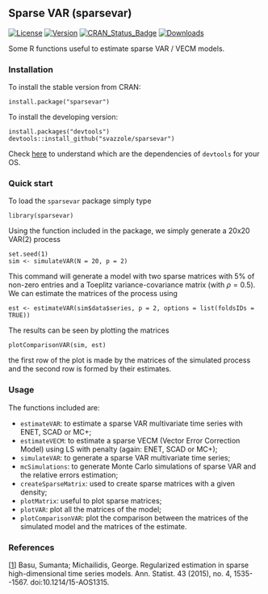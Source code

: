 ## Sparse VAR (sparsevar) 
[![License](http://img.shields.io/badge/license-GPL%20%28%3E=%202%29-brightgreen.svg?style=flat)](http://www.gnu.org/licenses/gpl-2.0.html) 
[![Version](https://img.shields.io/badge/version-0.0.3-oran.svg)](https://github.com/svazzole/sparsevar)
[![CRAN_Status_Badge](http://www.r-pkg.org/badges/version/sparsevar)](https://cran.r-project.org/package=forecast)
[![Downloads](http://cranlogs.r-pkg.org/badges/sparsevar)](https://cran.r-project.org/package=forecast)

Some R functions useful to estimate sparse VAR / VECM models.

### Installation

To install the stable version from CRAN:
```
install.package("sparsevar")
```

To install the developing version:
```
install.packages("devtools")
devtools::install_github("svazzole/sparsevar")
```
Check [here](https://www.rstudio.com/products/rpackages/devtools/) to understand which are the dependencies of `devtools` for your OS.

### Quick start

To load the `sparsevar` package simply type
```{r}
library(sparsevar)
```

Using the function included in the package, we simply generate a 20x20 VAR(2) process
```{r}
set.seed(1)
sim <- simulateVAR(N = 20, p = 2)
```
This command will generate a model with two sparse matrices with 5% of non-zero entries and a Toeplitz variance-covariance matrix (with $\rho=0.5$).
We can estimate the matrices of the process using
```{r}
est <- estimateVAR(sim$data$series, p = 2, options = list(foldsIDs = TRUE))
```

The results can be seen by plotting the matrices
```{r}
plotComparisonVAR(sim, est)
```
the first row of the plot is made by the matrices of the simulated process and the second row is formed by their estimates.

### Usage

The functions included are:
- `estimateVAR`: to estimate a sparse VAR multivariate time series with ENET, SCAD or MC+;
- `estimateVECM`: to estimate a sparse VECM (Vector Error Correction Model) using LS with penalty (again: ENET, SCAD or MC+);
- `simulateVAR`: to generate a sparse VAR multivariate time series;
- `mcSimulations`: to generate Monte Carlo simulations of sparse VAR and the relative errors estimation;
- `createSparseMatrix`: used to create sparse matrices with a given density;
- `plotMatrix`: useful to plot sparse matrices;
- `plotVAR`: plot all the matrices of the model;
- `plotComparisonVAR`: plot the comparison between the matrices of the simulated model and the matrices of the estimate.

### References
[[1](http://projecteuclid.org/euclid.aos/1434546214)] Basu, Sumanta; Michailidis, George. Regularized estimation in sparse high-dimensional time series models. Ann. Statist. 43 (2015), no. 4, 1535--1567. doi:10.1214/15-AOS1315. 
